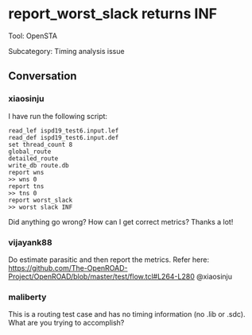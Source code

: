# report_worst_slack returns INF

Tool: OpenSTA

Subcategory: Timing analysis issue

## Conversation

### xiaosinju
I have run the following script:
```
read_lef ispd19_test6.input.lef
read_def ispd19_test6.input.def
set thread_count 8
global_route
detailed_route
write_db route.db
report wns
>> wns 0
report tns
>> tns 0
report worst_slack
>> worst slack INF
```
Did anything go wrong? How can I get correct metrics? Thanks a lot!

### vijayank88
Do estimate parasitic and then report the metrics. Refer here: https://github.com/The-OpenROAD-Project/OpenROAD/blob/master/test/flow.tcl#L264-L280 @xiaosinju 

### maliberty
This is a routing test case and has no timing information (no .lib or .sdc).  What are you trying to accomplish?

